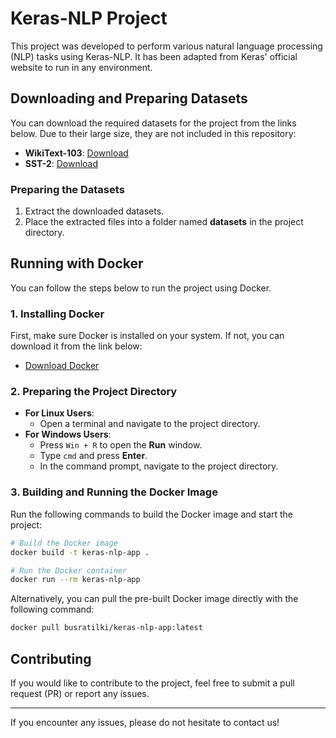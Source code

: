 # Keras-NLP Project

This project was developed to perform various natural language processing (NLP) tasks using Keras-NLP. It has been adapted from Keras' official website to run in any environment.

## Downloading and Preparing Datasets

You can download the required datasets for the project from the links below. Due to their large size, they are not included in this repository:

- **WikiText-103**: [Download](https://developer.ibm.com/exchanges/data/all/wikitext-103/)
- **SST-2**: [Download](https://dl.fbaipublicfiles.com/glue/data/SST-2.zip)

### Preparing the Datasets

1. Extract the downloaded datasets.
2. Place the extracted files into a folder named **datasets** in the project directory.

## Running with Docker

You can follow the steps below to run the project using Docker.

### 1. Installing Docker

First, make sure Docker is installed on your system. If not, you can download it from the link below:

- [Download Docker](https://www.docker.com/)

### 2. Preparing the Project Directory

- **For Linux Users**:
  - Open a terminal and navigate to the project directory.
- **For Windows Users**:
  - Press `Win + R` to open the **Run** window.
  - Type `cmd` and press **Enter**.
  - In the command prompt, navigate to the project directory.

### 3. Building and Running the Docker Image

Run the following commands to build the Docker image and start the project:

```sh
# Build the Docker image
docker build -t keras-nlp-app .

# Run the Docker container
docker run --rm keras-nlp-app
```

Alternatively, you can pull the pre-built Docker image directly with the following command:

```sh
docker pull busratilki/keras-nlp-app:latest
```

## Contributing

If you would like to contribute to the project, feel free to submit a pull request (PR) or report any issues.

---

If you encounter any issues, please do not hesitate to contact us!

